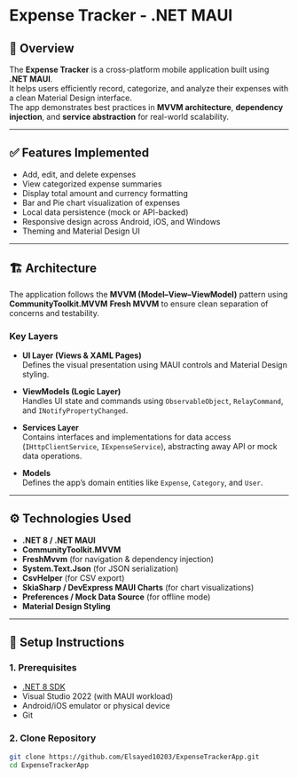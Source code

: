 # Expense Tracker - .NET MAUI

## 🧾 Overview
The **Expense Tracker** is a cross-platform mobile application built using **.NET MAUI**.  
It helps users efficiently record, categorize, and analyze their expenses with a clean Material Design interface.  
The app demonstrates best practices in **MVVM architecture**, **dependency injection**, and **service abstraction** for real-world scalability.

---

## ✅ Features Implemented
- Add, edit, and delete expenses
- View categorized expense summaries
- Display total amount and currency formatting
- Bar and Pie chart visualization of expenses
 - Local data persistence (mock or API-backed)
- Responsive design across Android, iOS, and Windows
- Theming and Material Design UI

---

## 🏗️ Architecture
The application follows the **MVVM (Model–View–ViewModel)** pattern using **CommunityToolkit.MVVM** **Fresh MVVM**   to ensure clean separation of concerns and testability.

### Key Layers
- **UI Layer (Views & XAML Pages)**  
  Defines the visual presentation using MAUI controls and Material Design styling.

- **ViewModels (Logic Layer)**  
  Handles UI state and commands using `ObservableObject`, `RelayCommand`, and `INotifyPropertyChanged`.

- **Services Layer**  
  Contains interfaces and implementations for data access (`IHttpClientService`, `IExpenseService`), abstracting away API or mock data operations.

- **Models**  
  Defines the app’s domain entities like `Expense`, `Category`, and `User`.

---

## ⚙️ Technologies Used
- **.NET 8 / .NET MAUI**
- **CommunityToolkit.MVVM**
- **FreshMvvm** (for navigation & dependency injection)
- **System.Text.Json** (for JSON serialization)
- **CsvHelper** (for CSV export)
- **SkiaSharp / DevExpress MAUI Charts** (for chart visualizations)
- **Preferences / Mock Data Source** (for offline mode)
- **Material Design Styling**

---

## 🚀 Setup Instructions

### 1. Prerequisites
- [.NET 8 SDK](https://dotnet.microsoft.com/en-us/download/dotnet/8.0)
- Visual Studio 2022 (with MAUI workload)
- Android/iOS emulator or physical device
- Git

### 2. Clone Repository
```bash
git clone https://github.com/Elsayed10203/ExpenseTrackerApp.git
cd ExpenseTrackerApp
